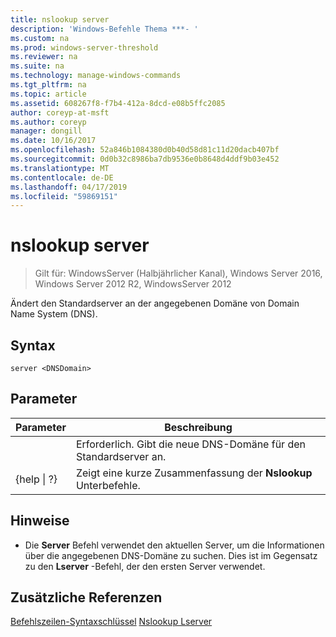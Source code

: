 ```yaml
---
title: nslookup server
description: 'Windows-Befehle Thema ***- '
ms.custom: na
ms.prod: windows-server-threshold
ms.reviewer: na
ms.suite: na
ms.technology: manage-windows-commands
ms.tgt_pltfrm: na
ms.topic: article
ms.assetid: 608267f8-f7b4-412a-8dcd-e08b5ffc2085
author: coreyp-at-msft
ms.author: coreyp
manager: dongill
ms.date: 10/16/2017
ms.openlocfilehash: 52a846b1084380d0b40d58d81c11d20dacb407bf
ms.sourcegitcommit: 0d0b32c8986ba7db9536e0b8648d4ddf9b03e452
ms.translationtype: MT
ms.contentlocale: de-DE
ms.lasthandoff: 04/17/2019
ms.locfileid: "59869151"
---
```

# <a name="nslookup-server"></a>nslookup server

>Gilt für: WindowsServer (Halbjährlicher Kanal), Windows Server 2016, Windows Server 2012 R2, WindowsServer 2012

Ändert den Standardserver an der angegebenen Domäne von Domain Name System (DNS).
## <a name="syntax"></a>Syntax
```
server <DNSDomain>
```
## <a name="parameters"></a>Parameter
|Parameter|Beschreibung|
|-------|--------|
|<DNSDomain>|Erforderlich. Gibt die neue DNS-Domäne für den Standardserver an.|
|{help &#124; ?}|Zeigt eine kurze Zusammenfassung der **Nslookup** Unterbefehle.|
## <a name="remarks"></a>Hinweise
-   Die **Server** Befehl verwendet den aktuellen Server, um die Informationen über die angegebenen DNS-Domäne zu suchen. Dies ist im Gegensatz zu den **Lserver** -Befehl, der den ersten Server verwendet.
## <a name="additional-references"></a>Zusätzliche Referenzen
[Befehlszeilen-Syntaxschlüssel](command-line-syntax-key.md)
[Nslookup Lserver](nslookup-lserver.md)
